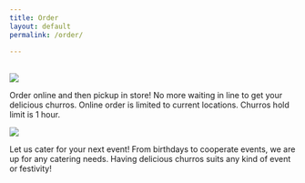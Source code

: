 ```yaml
---
title: Order
layout: default
permalink: /order/

---
```

<br>

<div class="row">
  <div class="col-md-6">
    <a href="#">
      <img src="/lis786-lfav/assets/images/take.png" />
    </a>
    <p id="description">
      Order online and then pickup in store! No more waiting in line
      to get your delicious churros. Online order is limited to current
      locations. Churros hold limit is 1 hour.      
    </p>
  </div>

  <div class="col-md-6">
    <a href="#">
      <img src="/lis786-lfav/assets/images/cater.png" />
    </a>
    <p id="decription">  
    Let us cater for your next event! From birthdays to cooperate events,
     we are up for any catering needs. Having delicious churros suits any
      kind of event or festivity!
    </p>

  </div>
</div>
